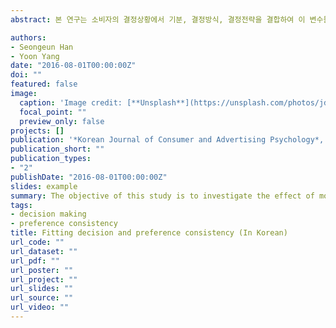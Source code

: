 ```yaml
---
abstract: 본 연구는 소비자의 결정상황에서 기분, 결정방식, 결정전략을 결합하여 이 변수들이 소비자의 선호일관성에 미치는 영향을 살펴보았다. 분석결과, 기분과 결정방식에 따라 소비자의 선호일관성이 다르게 나타났으며, 두 변수간의 유의한 이원 상호작용 효과도 나타났다. 즉, 직관형의 사람은 슬픈 기분과 즐거운 기분에서 유사한 선호일관성을 보였지만, 숙고형의 사람은 슬픈 기분에서 더 일관된 선호와 즐거운 기분에서 비일관된 선호를 보였다. 또한 결정방식과 결정전략의 유의한 이원 상호작용 효과도 나타났다. 즉, 직관형의 사람은 직관전략에서, 숙고형의 사람은 숙고전략에서 더 일관된 선호를 보였다. 본 연구를 통해 선호의 일관성을 가져오는 결정적합이 있음을 밝혔다.

authors:
- Seongeun Han
- Yoon Yang
date: "2016-08-01T00:00:00Z"
doi: ""
featured: false
image:
  caption: 'Image credit: [**Unsplash**](https://unsplash.com/photos/jdD8gXaTZsc)'
  focal_point: ""
  preview_only: false
projects: []
publication: '*Korean Journal of Consumer and Advertising Psychology*, 17(3), 509-522'
publication_short: ""
publication_types:
- "2"
publishDate: "2016-08-01T00:00:00Z"
slides: example
summary: The objective of this study is to investigate the effect of mood, decision mode, and decision strategy on the preference consistency in the process of judgment of the decision of consumers. 
tags:
- decision making
- preference consistency
title: Fitting decision and preference consistency (In Korean)
url_code: ""
url_dataset: ""
url_pdf: ""
url_poster: ""
url_project: ""
url_slides: ""
url_source: ""
url_video: ""
---
```



